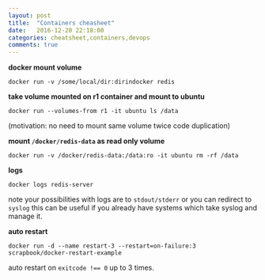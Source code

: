 ```yaml
---
layout: post
title:  "Containers cheasheet"
date:   2016-12-20 22:18:00
categories: cheatsheet,containers,devops
comments: true
---
```

**docker mount volume**

`docker run -v /some/local/dir:dirindocker redis`

**take volume mounted on r1 container and mount to ubuntu**

`docker run --volumes-from r1 -it ubuntu ls /data`

(motivation: no need to mount same volume twice code duplication)

**mount `/docker/redis-data` as read only volume**

`docker run -v /docker/redis-data:/data:ro -it ubuntu rm -rf /data`

**logs**

`docker logs redis-server`

note your possibilities with logs are to `stdout/stderr` or you can redirect to `syslog` this can be useful if you already have systems which take syslog and manage it.

**auto restart**

`docker run -d --name restart-3 --restart=on-failure:3 scrapbook/docker-restart-example`

auto restart on `exitcode !== 0` up to 3 times.